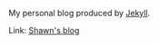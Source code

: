 My personal blog produced by [Jekyll](https://jekyllrb.com/).

Link: [Shawn's blog](https://xiancaitian.github.io)
